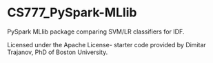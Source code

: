 # CS777_PySpark-MLlib
PySpark MLlib package comparing SVM/LR classifiers for IDF.

Licensed under the Apache License- starter code provided by Dimitar Trajanov, PhD of Boston University.
